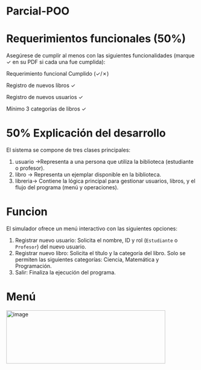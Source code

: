 # Parcial-POO

# Requerimientos funcionales (50%)
Asegúrese de cumplir al menos con las siguientes funcionalidades (marque ✓ en su PDF si cada una fue cumplida):

Requerimiento funcional Cumplido (✓/✗)

Registro de nuevos libros ✓

Registro de nuevos usuarios ✓

Mínimo 3 categorías de libros ✓
# 50% Explicación del desarrollo
El sistema se compone de tres clases principales:

1.  usuario ->Representa a una persona que utiliza la biblioteca (estudiante o profesor).
2.  libro -> Representa un ejemplar disponible en la biblioteca.
3.  libreria-> Contiene la lógica principal para gestionar usuarios, libros, y el flujo del programa (menú y operaciones).

# Funcion

El simulador ofrece un menú interactivo con las siguientes opciones:

1.  Registrar nuevo usuario: Solicita el nombre, ID y rol (`Estudiante` o `Profesor`) del nuevo usuario.
2.  Registrar nuevo libro: Solicita el título y la categoría del libro. Solo se permiten las siguientes categorías: Ciencia, Matemática y Programación.
3.  Salir: Finaliza la ejecución del programa.
# Menú
<img width="421" height="141" alt="image" src="https://github.com/user-attachments/assets/5e750ace-2f2d-459a-8021-aa9b3eb2668b" />


